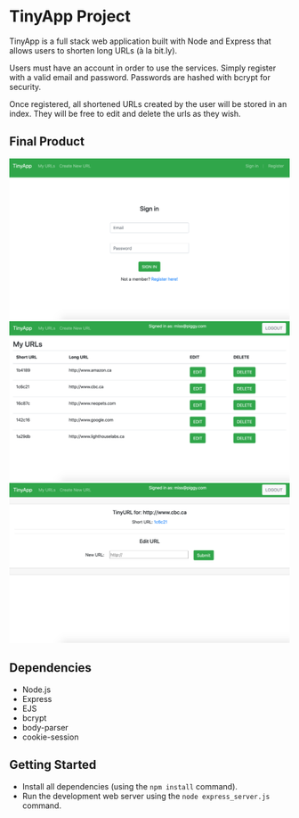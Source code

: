 # TinyApp Project

TinyApp is a full stack web application built with Node and Express that allows users to shorten long URLs (à la bit.ly). 

Users must have an account in order to use the services. Simply register with a valid email and password. Passwords are hashed with bcrypt for security. 

Once registered, all shortened URLs created by the user will be stored in an index. They will be free to edit and delete the urls as they wish.

## Final Product

!["screenshot description"](https://github.com/samamoo/tinyapp/blob/master/docs/tinyapps_signin.png?raw=true)
!["screenshot description"](https://github.com/samamoo/tinyapp/blob/master/docs/tinyapps_urlsindex.png?raw=true)
!["screenshot description"](https://github.com/samamoo/tinyapp/blob/master/docs/tinyapps_newurl.png?raw=true)

## Dependencies

- Node.js
- Express
- EJS
- bcrypt
- body-parser
- cookie-session

## Getting Started

- Install all dependencies (using the `npm install` command).
- Run the development web server using the `node express_server.js` command.